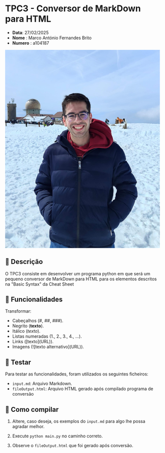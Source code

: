 # TPC3 - Conversor de MarkDown para HTML

- **Data**: 27/02/2025
- **Nome** : Marco António Fernandes Brito
- **Numero** : a104187

 ![104187](/img/104187.png)

## 📌 Descrição
O TPC3 consiste em desenvolver um programa python em que será um pequeno conversor de MarkDown para HTML para os elementos descritos na "Basic
Syntax" da Cheat Sheet

## 📌 Funcionalidades
  Transformar:

  -  Cabeçalhos (#, ##, ###).
  -  Negrito (**texto**).
  -  Itálico (*texto*).
  -  Listas numeradas (1., 2., 3., 4., ...).
  -  Links (\[texto]\(URL)).
  -  Imagens (\!\[texto alternativo]\(URL)).


## 📌 Testar

Para testar as funcionalidades, foram utilizados os seguintes ficheiros:

  - ```input.md```: Arquivo Markdown.
  - ```fileOutput.html```: Arquivo HTML gerado após compilado programa de conversão

## 📌 Como compilar 

1. Altere, caso deseja, os exemplos do ```input.md``` para algo lhe possa agradar melhor.

2. Execute ```python main.py``` no caminho correto.

3. Observe o ```fileOutput.html``` que foi gerado após conversão.